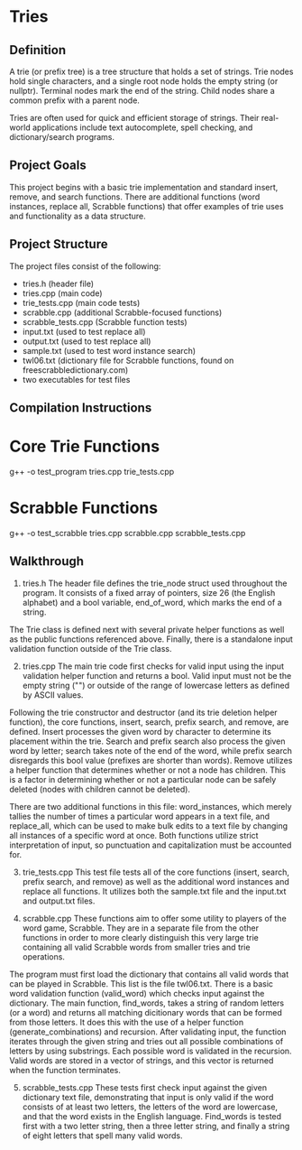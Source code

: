# Tries

## Definition

A trie (or prefix tree) is a tree structure that holds a set of strings.  Trie nodes hold single characters, and a single root node holds the empty string (or nullptr).  Terminal nodes mark the end of the string.  Child nodes share a common prefix with a parent node.  

Tries are often used for quick and efficient storage of strings.  Their real-world applications include text autocomplete, spell checking, and dictionary/search programs.


## Project Goals

This project begins with a basic trie implementation and standard insert, remove, and search functions.  There are additional functions (word instances, replace all, Scrabble functions) that offer examples of trie uses and functionality as a data structure.


## Project Structure

The project files consist of the following:
* tries.h (header file)
* tries.cpp (main code)
* trie_tests.cpp (main code tests)
* scrabble.cpp (additional Scrabble-focused functions)
* scrabble_tests.cpp (Scrabble function tests)
* input.txt (used to test replace all)
* output.txt (used to test replace all)
* sample.txt (used to test word instance search)
* twl06.txt (dictionary file for Scrabble functions, found on freescrabbledictionary.com)
* two executables for test files


## Compilation Instructions

# Core Trie Functions
g++ -o test_program tries.cpp trie_tests.cpp

# Scrabble Functions
g++ -o test_scrabble tries.cpp scrabble.cpp scrabble_tests.cpp


## Walkthrough

1. tries.h
The header file defines the trie_node struct used throughout the program.  It consists of a fixed array of pointers, size 26 (the English alphabet) and a bool variable, end_of_word, which marks the end of a string.

The Trie class is defined next with several private helper functions as well as the public functions referenced above.  Finally, there is a standalone input validation function outside of the Trie class.

2. tries.cpp
The main trie code first checks for valid input using the input validation helper function and returns a bool.  Valid input must not be the empty string ("") or outside of the range of lowercase letters as defined by ASCII values.  

Following the trie constructor and destructor (and its trie deletion helper function), the core functions, insert, search, prefix search, and remove, are defined.  Insert processes the given word by character to determine its placement within the trie.  Search and prefix search also process the given word by letter; search takes note of the end of the word, while prefix search disregards this bool value (prefixes are shorter than words).  Remove utilizes a helper function that determines whether or not a node has children.  This is a factor in determining whether or not a particular node can be safely deleted (nodes with children cannot be deleted).  

There are two additional functions in this file: word_instances, which merely tallies the number of times a particular word appears in a text file, and replace_all, which can be used to make bulk edits to a text file by changing all instances of a specific word at once.  Both functions utilize strict interpretation of input, so punctuation and capitalization must be accounted for.

3. trie_tests.cpp
This test file tests all of the core functions (insert, search, prefix search, and remove) as well as the additional word instances and replace all functions.  It utilizes both the sample.txt file and the input.txt and output.txt files.  

4. scrabble.cpp
These functions aim to offer some utility to players of the word game, Scrabble.  They are in a separate file from the other functions in order to more clearly distinguish this very large trie containing all valid Scrabble words from smaller tries and trie operations.  

The program must first load the dictionary that contains all valid words that can be played in Scrabble.  This list is the file twl06.txt.  There is a basic word validation function (valid_word) which checks input against the dictionary.  The main function, find_words, takes a string of random letters (or a word) and returns all matching dicitionary words that can be formed from those letters.  It does this with the use of a helper function (generate_combinations) and recursion.  After validating input, the function iterates through the given string and tries out all possible combinations of letters by using substrings.  Each possible word is validated in the recursion.  Valid words are stored in a vector of strings, and this vector is returned when the function terminates.  

5. scrabble_tests.cpp 
These tests first check input against the given dictionary text file, demonstrating that input is only valid if the word consists of at least two letters, the letters of the word are lowercase, and that the word exists in the English language.  Find_words is tested first with a two letter string, then a three letter string, and finally a string of eight letters that spell many valid words.  

